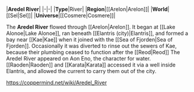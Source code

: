 |**Aredel River**|
|-|-|
|**Type**|River|
|**Region**|[[Arelon\|Arelon]]|
|**World**|[[Sel\|Sel]]|
|**Universe**|[[Cosmere\|Cosmere]]|

The **Aredel River** flowed through [[Arelon\|Arelon]]. It began at [[Lake Alonoe\|Lake Alonoe]], ran beneath [[Elantris (city)\|Elantris]], and formed a bay near [[Kae\|Kae]] when it joined with the [[Sea of Fjorden\|Sea of Fjorden]]. Occasionally it was diverted to rinse out the sewers of Kae, because their plumbing ceased to function after the [[Reod\|Reod]]
The Aredel River appeared on Aon Eno, the character for water.
[[Raoden\|Raoden]] and [[Karata\|Karata]] accessed it via a well inside Elantris, and allowed the current to carry them out of the city.



https://coppermind.net/wiki/Aredel_River